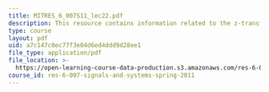 ```yaml
---
title: MITRES_6_007S11_lec22.pdf
description: This resource contains information related to the z-transform.
type: course
layout: pdf
uid: a7c147c0ec77f3e04d6ed4ddd9d28ee1
file_type: application/pdf
file_location: >-
  https://open-learning-course-data-production.s3.amazonaws.com/res-6-007-signals-and-systems-spring-2011/a7c147c0ec77f3e04d6ed4ddd9d28ee1_MITRES_6_007S11_lec22.pdf
course_id: res-6-007-signals-and-systems-spring-2011
---
```

